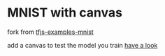# MNIST with canvas

fork from [tfjs-examples-mnist](https://github.com/tensorflow/tfjs-examples/tree/master/mnist)

add a canvas to test the model you train [have a look](https://zzj1804.github.io/MNIST-with-canvas/dist)